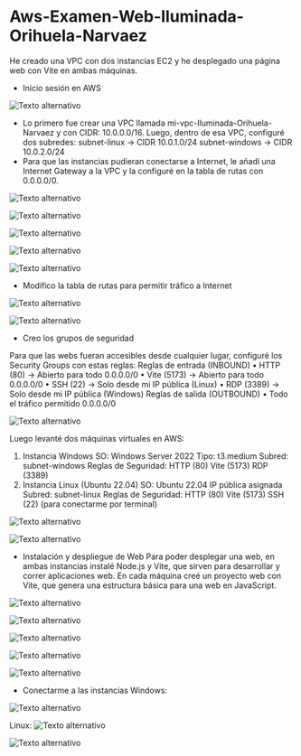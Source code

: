 # Aws-Examen-Web-Iluminada-Orihuela-Narvaez

He creado una VPC con dos instancias EC2 y he desplegado una página web con Vite en ambas máquinas.

- Inicio sesión en AWS

![Texto alternativo](./img/Picture1.png)

- Lo primero fue crear una VPC llamada mi-vpc-Iluminada-Orihuela-Narvaez y con CIDR: 10.0.0.0/16. Luego, dentro de esa VPC, configuré dos subredes:
subnet-linux → CIDR 10.0.1.0/24
subnet-windows → CIDR 10.0.2.0/24
- Para que las instancias pudieran conectarse a Internet, le añadí una Internet Gateway a la VPC y la configuré en la tabla de rutas con 0.0.0.0/0.

![Texto alternativo](./img/Picture2.png)

![Texto alternativo](./img/Picture3.png)

![Texto alternativo](./img/Picture4.png)

![Texto alternativo](./img/Picture5.png)

![Texto alternativo](./img/Picture6.png)

- Modifico la tabla de rutas para permitir tráfico a Internet

![Texto alternativo](./img/Picture7.png)

![Texto alternativo](./img/Picture8.png)

- Creo los grupos de seguridad

Para que las webs fueran accesibles desde cualquier lugar, configuré los Security Groups con estas reglas:
Reglas de entrada (INBOUND)
•	HTTP (80) → Abierto para todo 0.0.0.0/0
•	Vite (5173) → Abierto para todo 0.0.0.0/0
•	SSH (22) → Solo desde mi IP pública (Linux)
•	RDP (3389) → Solo desde mi IP pública (Windows)
Reglas de salida (OUTBOUND)
•	Todo el tráfico permitido 0.0.0.0/0

![Texto alternativo](./img/Picture9.png)

Luego levanté dos máquinas virtuales en AWS:
1.	Instancia Windows
SO: Windows Server 2022
Tipo: t3.medium
Subred: subnet-windows
Reglas de Seguridad: 
  HTTP (80)
  Vite (5173)
  RDP (3389) 
2.	Instancia Linux (Ubuntu 22.04)
SO: Ubuntu 22.04
IP pública asignada
Subred: subnet-linux
Reglas de Seguridad: 
  HTTP (80)
  Vite (5173)
  SSH (22) (para conectarme por terminal)

![Texto alternativo](./img/Picture10.png)

![Texto alternativo](./img/Picture11.png)

- Instalación y despliegue de Web
Para poder desplegar una web, en ambas instancias instalé Node.js y Vite, que sirven para desarrollar y correr aplicaciones web.
En cada máquina creé un proyecto web con Vite, que genera una estructura básica para una web en JavaScript.

![Texto alternativo](./img/Picture12.png)

![Texto alternativo](./img/Picture13.png)

![Texto alternativo](./img/Picture14.png)

![Texto alternativo](./img/Picture15.png)

![Texto alternativo](./img/Picture16.png)

- Conectarme a las instancias
Windows:

![Texto alternativo](./img/Picture17.png)

Linux:
![Texto alternativo](./img/Picture18.png)

![Texto alternativo](./img/Picture19.png)
